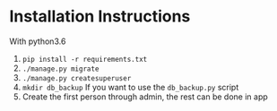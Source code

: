 # Installation Instructions

With python3.6
1. `pip install -r requirements.txt`
2. `./manage.py migrate`
3. `./manage.py createsuperuser`
4. `mkdir db_backup` If you want to use the `db_backup.py` script
5. Create the first person through admin, the rest can be done in app
